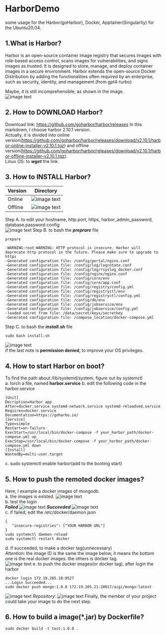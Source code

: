 # HarborDemo
some usage for the Harbor(goHarbor), Docker, Apptainer(Singularity) for the Ubuntu20.04.

## 1.What is Harbor?
Harbor is an open-source container image registry that secures images with role-based access control, scans images for vulnerabilities, and signs images as trusted. It is designed to store, manage, and deploy container images in a secure environment. Harbor extends the open-source Docker Distribution by adding the functionalities often required by an enterprise, such as security, identity, and management.(from gpt4-turbo)

Maybe, it is still incomprehensible, as shown in the image.  
![image text](./img/Harbor_home.jpg)

## 2. How to DOWNLOAD Harbor?
Download link: https://github.com/goharbor/harbor/releases
In this markdown, I choose harbor 2.10.1 version.  
Actually, it is divided into online version(https://github.com/goharbor/harbor/releases/download/v2.10.1/harbor-online-installer-v2.10.1.tgz) and offline version(https://github.com/goharbor/harbor/releases/download/v2.10.1/harbor-offline-installer-v2.10.1.tgz).  
Linux OS: to ***wget*** the link.

## 3. How to INSTALL Harbor?

Version | Directory
---- | ----  
Online | ![image text](./img/Harbor_online_version.jpg)  
Offline | ![image text](./img//Harbor_offline_version.jpg)  

Step A. to edit your hostname, http.port, https, harbor_admin_password, database.password config  
![image text](./img/Harbor_yaml.jpg)
Step B. to bash the ***preprare*** file  
```
prepare

-WARNING:root:WARNING: HTTP protocol is insecure. Harbor will deprecate http protocol in the future. Please make sure to upgrade to https
-Generated configuration file: /config/portal/nginx.conf
-Generated configuration file: /config/log/logrotate.conf
-Generated configuration file: /config/log/rsyslog_docker.conf
-Generated configuration file: /config/nginx/nginx.conf
-Generated configuration file: /config/core/env
-Generated configuration file: /config/core/app.conf
-Generated configuration file: /config/registry/config.yml
-Generated configuration file: /config/registryctl/env
-Generated configuration file: /config/registryctl/config.yml
-Generated configuration file: /config/db/env
-Generated configuration file: /config/jobservice/env
-Generated configuration file: /config/jobservice/config.yml
-loaded secret from file: /data/secret/keys/secretkey
-Generated configuration file: /compose_location/docker-compose.yml
```
Step C. to bash the ***install.sh*** file
```
sudo bash install.sh
```
![image text](./img/Harbor_install.jpg)  
if the last note is **permission denied**, to improve your OS privileges.  
## 4. How to start Harbor on boot?
To find the path about /lib/systemd/system, figure out by systemctl  
a. torch a file, named **harbor.service**
b. edit the following code in the harbor.service
```
[Unit]
Decription=Harbor app
After=docker.service systemd-network.service systemd-reloadved.service
Requires=docker.service
Documentation=https://goharbo.io/
[Service]
Type=simple
Restart=on-failure
ExecStart=/usr/local/bin/docker-compose -f your_harbor_path/docker-compose.yml up
ExecStop=/usr/local/bin/docker-compose -f your_harbor_path/docker-compose.yml down
[Install]
WantedBy=multi-user.target
```
c. sudo systemctl enable harbor(add to the booting start)  
## 5. How to push the remoted docker images?
Here, I example a docker images of mongodb.  
a. the images is existed.
![image text](./img/Harbor_image.jpg)  
b. test the login  
***Failed***
![image text](./img/Harbor_login_exception.jpg)
***Succeeded***
![image text](./img/Harbor_login_succeeded.jpg)  
c. if failed, edit the /etc/docker/daemon.json
```
{
   "insecure-registries": ["YOUR HARBOR URL"]
}
sudo systemctl daemon-reload
sudo systemctl restart docker
```
d. if succeeded, to make a docker tag(unnecessary)  
*Attention*: the image ID is the same the image below, it means the bottom one is the real docker images. the others is docker tag.  
![image text](./img/Harbor_docker_tag.jpg)
e. to push the docker images(or docker tag), after login the harbor
```
docker login 172.19.205.18:9527
...Login Succeeded...
sudo docker push mongo:1.0.0 172.19.205.21:28017/aigi/mongo:latest
```
![image text](./img/Harbor_docker_push.jpg)
*Repository*:
![image text](./img/Harbor_docker_push_result.jpg)
Finally, the member of your project could take your image to do the next step.
## 6. How to build a image(*.jar) by Dockerfile?
```
sudo docker build -t test:1.0.0 .
```